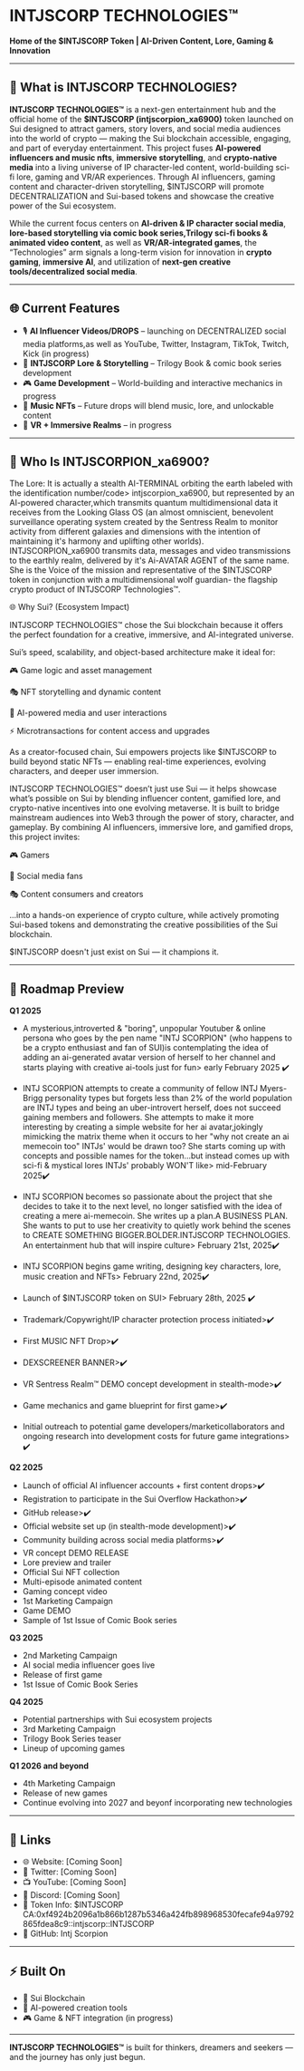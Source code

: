 # INTJSCORP TECHNOLOGIES™

**Home of the $INTJSCORP Token | AI-Driven Content, Lore, Gaming & Innovation**

---

## 🔹 What is INTJSCORP TECHNOLOGIES?

**INTJSCORP TECHNOLOGIES™** is a next-gen entertainment hub and the official home of the **$INTJSCORP (intjscorpion_xa6900)** token launched on Sui designed to attract gamers, story lovers, and social media audiences into the world of crypto — making the Sui blockchain accessible, engaging, and part of everyday entertainment.
This project fuses **AI-powered influencers and music nfts**, **immersive storytelling**, and **crypto-native media** into a living universe of IP character-led content, world-building sci-fi lore, gaming and VR/AR experiences. Through AI influencers, gaming content and character-driven storytelling, $INTJSCORP will promote
DECENTRALIZATION and Sui-based tokens and showcase the creative power of the Sui ecosystem.

While the current focus centers on **AI-driven & IP character social media**, **lore-based storytelling via comic book series,Trilogy sci-fi books & animated video content**, as well as **VR/AR-integrated games**, the “Technologies” arm signals a long-term vision for innovation in **crypto gaming**, **immersive AI**, and 
utilization of **next-gen creative tools/decentralized social media**.

---

## 🌐 Current Features

- 🎙️ **AI Influencer Videos/DROPS** – launching on DECENTRALIZED social media platforms,as well as YouTube, 
      Twitter, Instagram, TikTok, Twitch, Kick (in progress)
- 📖 **INTJSCORP Lore & Storytelling** – Trilogy Book & comic book series development
- 🎮 **Game Development** – World-building and interactive mechanics in progress
- 🎵 **Music NFTs** – Future drops will blend music, lore, and unlockable content
- 🌌 **VR + Immersive Realms** – in progress

---

## 🧠 Who Is INTJSCORPION_xa6900?

The Lore: It is actually a stealth AI-TERMINAL orbiting the earth labeled with the identification number/code> intjscorpion_xa6900, but represented by an AI-powered character,which transmits quantum multidimensional data it receives from the Looking Glass OS (an almost omniscient, benevolent surveillance operating system created by the Sentress Realm to monitor activity from different galaxies and dimensions with the intention of maintaining it's harmony and uplifting other worlds). INTJSCORPION_xa6900 transmits data, messages and video transmissions to the earthly realm, delivered by it's Ai-AVATAR AGENT of the same name. She is the Voice of the mission and 
representative of the $INTJSCORP token in conjunction with a multidimensional wolf guardian- the flagship crypto product of INTJSCORP Technologies™.

🌐 Why Sui? (Ecosystem Impact)

INTJSCORP TECHNOLOGIES™ chose the Sui blockchain because it offers the perfect foundation for a creative, immersive, and AI-integrated universe.

Sui’s speed, scalability, and object-based architecture make it ideal for:

🎮 Game logic and asset management

🎭 NFT storytelling and dynamic content

🤖 AI-powered media and user interactions

⚡ Microtransactions for content access and upgrades

As a creator-focused chain, Sui empowers projects like $INTJSCORP to build beyond static NFTs — enabling real-time experiences, evolving characters, and deeper user immersion.

INTJSCORP TECHNOLOGIES™  doesn’t just use Sui — it helps showcase what’s possible on Sui by blending influencer content, gamified lore, and crypto-native incentives into one evolving metaverse. It is built to bridge mainstream audiences into Web3 through the power of story, character, and gameplay. By combining AI influencers, immersive lore, and gamified drops, this project invites:

🎮 Gamers

📱 Social media fans

🎭 Content consumers and creators

...into a hands-on experience of crypto culture, while actively promoting Sui-based tokens and demonstrating the creative possibilities of the Sui blockchain.

$INTJSCORP doesn't just exist on Sui — it champions it.

---

## 📍 Roadmap Preview

**Q1 2025**

- A mysterious,introverted & "boring", unpopular Youtuber & online persona who goes by the pen name "INTJ SCORPION" (who happens to be a crypto enthusiast and fan of SUI)is contemplating the idea of adding an ai-generated avatar version of herself to her channel and starts playing with creative ai-tools just for fun> early February 2025 ✔️
  
- INTJ SCORPION attempts to create a community of fellow INTJ Myers-Brigg personality types but forgets less than 2% of the world population are INTJ types and being an uber-introvert herself, does not succeed gaining members and followers. She attempts to make it more interesting by creating a simple website for her ai avatar,jokingly mimicking the matrix theme when it occurs to her "why not create an ai memecoin too" INTJs' would be drawn too? She starts coming up with concepts and possible names for the token...but instead comes up with sci-fi & mystical lores INTJs' probably WON'T like> mid-February 2025✔️
  
- INTJ SCORPION becomes so passionate about the project that she decides to take it to the next level, no longer satisfied with the idea of creating a mere ai-memecoin. She writes up a plan.A BUSINESS PLAN. She wants to put to use her creativity to quietly work behind the scenes to CREATE SOMETHING BIGGER.BOLDER.INTJSCORP TECHNOLOGIES.
An entertainment hub that will inspire culture> February 21st, 2025✔️

- INTJ SCORPION begins game writing, designing key characters, lore, music creation and NFTs> February 22nd, 2025✔️

- Launch of $INTJSCORP token on SUI> February 28th, 2025 ✔️
  
- Trademark/Copywright/IP character protection process initiated>✔️
  
- First MUSIC NFT Drop>✔️

- DEXSCREENER BANNER>✔️

- VR Sentress Realm™ DEMO concept development in stealth-mode>✔️

- Game mechanics and game blueprint for first game>✔️
  
- Initial outreach to potential game developers/marketicollaborators and ongoing research into development costs for future game integrations> ✔️


  

**Q2 2025**

- Launch of official AI influencer accounts + first content drops>✔️
- Registration to participate in the Sui Overflow Hackathon>✔️
- GitHub release>✔️
- Official website set up (in stealth-mode development)>✔️
- Community building across social media platforms>✔️
- VR concept DEMO RELEASE
- Lore preview and trailer
- Official Sui NFT collection
- Multi-episode animated content
- Gaming concept video
- 1st Marketing Campaign
- Game DEMO
- Sample of 1st Issue of Comic Book series
  
  
**Q3 2025**
- 2nd Marketing Campaign
- AI social media influencer goes live
- Release of first game
- 1st Issue of Comic Book Series


**Q4 2025**

- Potential partnerships with Sui ecosystem projects
- 3rd Marketing Campaign
- Trilogy Book Series teaser
- Lineup of upcoming games


**Q1 2026 and beyond**

- 4th Marketing Campaign
- Release of new games
- Continue evolving into 2027 and beyonf incorporating new technologies

  

---

## 🔗 Links

- 🌐 Website: [Coming Soon]
- 🧠 Twitter: [Coming Soon]
- 📺 YouTube: [Coming Soon]
- 💬 Discord: [Coming Soon]
- 🧬 Token Info: $INTJSCORP 
                  CA:0xf4924b2096a1b866b1287b5346a424fb898968530fecafe94a9792865fdea8c9::intjscorp::INTJSCORP
- 🔧 GitHub: Intj Scorpion

---

## ⚡ Built On
- 🧠 Sui Blockchain
- 🧠 AI-powered creation tools
- 🎮 Game & NFT integration (in progress)

---

**INTJSCORP TECHNOLOGIES™** is built for thinkers, dreamers and seekers — and the journey has only just begun.

